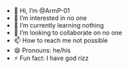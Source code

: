 - 👋 Hi, I’m @ArmP-01
- 👀 I’m interested in no one
- 🌱 I’m currently learning nothing
- 💞️ I’m looking to collaborate on no one
- 📫 How to reach me not possible
- 😄 Pronouns: he/his
- ⚡ Fun fact: I have god rizz

<!---
ArmP-01/ArmP-01 is a ✨ special ✨ repository because its `README.md` (this file) appears on your GitHub profile.
You can click the Preview link to take a look at your changes.
--->
